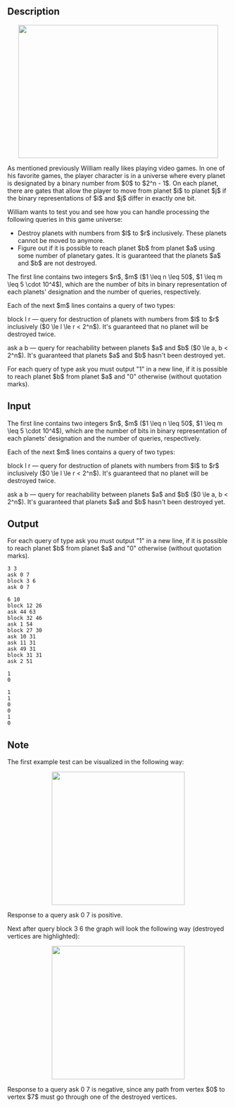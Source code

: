 ## Description

<div><center> <img class="tex-graphics" height="302px" src="file://NbI1xmiU.png" style="max-width: 100.0%;max-height: 100.0%;" width="454px"> </center><p>As mentioned previously William really likes playing video games. In one of his favorite games, the player character is in a universe where every planet is designated by a binary number from $0$ to $2^n - 1$. On each planet, there are gates that allow the player to move from planet $i$ to planet $j$ if the binary representations of $i$ and $j$ differ in exactly one bit.</p><p>William wants to test you and see how you can handle processing the following queries in this game universe:</p><ul> <li> Destroy planets with numbers from $l$ to $r$ inclusively. These planets cannot be moved to anymore.</li><li> Figure out if it is possible to reach planet $b$ from planet $a$ using some number of planetary gates. It is guaranteed that the planets $a$ and $b$ are not destroyed. </li></ul></div><div class="input-specification"><p>The first line contains two integers $n$, $m$ ($1 \leq n \leq 50$, $1 \leq m \leq 5 \cdot 10^4$), which are the number of bits in binary representation of each planets' designation and the number of queries, respectively.</p><p>Each of the next $m$ lines contains a query of two types:</p><p><span class="tex-font-style-tt">block l r</span>&nbsp;— query for destruction of planets with numbers from $l$ to $r$ inclusively ($0 \le l \le r &lt; 2^n$). It's guaranteed that no planet will be destroyed twice.</p><p><span class="tex-font-style-tt">ask a b</span>&nbsp;— query for reachability between planets $a$ and $b$ ($0 \le a, b &lt; 2^n$). It's guaranteed that planets $a$ and $b$ hasn't been destroyed yet.</p></div><div class="output-specification"><p>For each query of type <span class="tex-font-style-tt">ask</span> you must output "<span class="tex-font-style-tt">1</span>" in a new line, if it is possible to reach planet $b$ from planet $a$ and "<span class="tex-font-style-tt">0</span>" otherwise (without quotation marks).</p></div>

## Input

<p>The first line contains two integers $n$, $m$ ($1 \leq n \leq 50$, $1 \leq m \leq 5 \cdot 10^4$), which are the number of bits in binary representation of each planets' designation and the number of queries, respectively.</p><p>Each of the next $m$ lines contains a query of two types:</p><p><span class="tex-font-style-tt">block l r</span>&nbsp;— query for destruction of planets with numbers from $l$ to $r$ inclusively ($0 \le l \le r &lt; 2^n$). It's guaranteed that no planet will be destroyed twice.</p><p><span class="tex-font-style-tt">ask a b</span>&nbsp;— query for reachability between planets $a$ and $b$ ($0 \le a, b &lt; 2^n$). It's guaranteed that planets $a$ and $b$ hasn't been destroyed yet.</p>

## Output

<p>For each query of type <span class="tex-font-style-tt">ask</span> you must output "<span class="tex-font-style-tt">1</span>" in a new line, if it is possible to reach planet $b$ from planet $a$ and "<span class="tex-font-style-tt">0</span>" otherwise (without quotation marks).</p>





```input1
3 3
ask 0 7
block 3 6
ask 0 7
```




```input2
6 10
block 12 26
ask 44 63
block 32 46
ask 1 54
block 27 30
ask 10 31
ask 11 31
ask 49 31
block 31 31
ask 2 51
```




```output1
1
0
```




```output2
1
1
0
0
1
0
```



## Note

<p>The first example test can be visualized in the following way:</p><center> <img class="tex-graphics" height="302px" src="file://7tyhK70q.png" style="max-width: 100.0%;max-height: 100.0%;" width="302px"> </center><p>Response to a query <span class="tex-font-style-tt">ask 0 7</span> is positive.</p><p>Next after query <span class="tex-font-style-tt">block 3 6</span> the graph will look the following way (destroyed vertices are highlighted):</p><center> <img class="tex-graphics" height="302px" src="file://qt8WV3z8.png" style="max-width: 100.0%;max-height: 100.0%;" width="302px"> </center><p>Response to a query <span class="tex-font-style-tt">ask 0 7</span> is negative, since any path from vertex $0$ to vertex $7$ must go through one of the destroyed vertices.</p>
